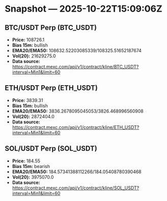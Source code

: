 # Snapshot — 2025-10-22T15:09:06Z

## BTC/USDT Perp (BTC_USDT)
- **Price:** 108726.1
- **Bias 15m:** bullish
- **EMA20/EMA50:** 108632.52203085339/108325.51652187674
- **Vol(20):** 21629275.0
- **Data source:** https://contract.mexc.com/api/v1/contract/kline/BTC_USDT?interval=Min1&limit=60

## ETH/USDT Perp (ETH_USDT)
- **Price:** 3839.31
- **Bias 15m:** bullish
- **EMA20/EMA50:** 3836.2678095045053/3826.468996560908
- **Vol(20):** 2872404.0
- **Data source:** https://contract.mexc.com/api/v1/contract/kline/ETH_USDT?interval=Min1&limit=60

## SOL/USDT Perp (SOL_USDT)
- **Price:** 184.55
- **Bias 15m:** bearish
- **EMA20/EMA50:** 184.57341388112266/184.05408780390468
- **Vol(20):** 3975070.0
- **Data source:** https://contract.mexc.com/api/v1/contract/kline/SOL_USDT?interval=Min1&limit=60
